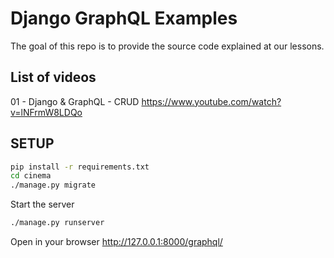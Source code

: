 # Django GraphQL Examples

The goal of this repo is to provide the source code explained at our lessons.

## List of videos
01 - Django & GraphQL - CRUD
https://www.youtube.com/watch?v=lNFrmW8LDQo

## SETUP

```bash
pip install -r requirements.txt
cd cinema
./manage.py migrate
```

Start the server
```bash
./manage.py runserver
```

Open in your browser
http://127.0.0.1:8000/graphql/
